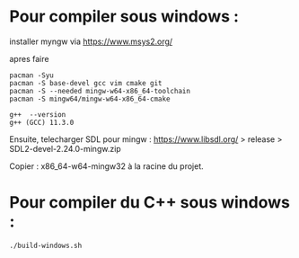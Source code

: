 # Pour compiler sous windows : 

installer myngw via https://www.msys2.org/

apres faire
```
pacman -Syu
pacman -S base-devel gcc vim cmake git
pacman -S --needed mingw-w64-x86_64-toolchain
pacman -S mingw64/mingw-w64-x86_64-cmake
```

```
g++  --version
g++ (GCC) 11.3.0
```

Ensuite, telecharger SDL pour mingw : 
https://www.libsdl.org/ > release > SDL2-devel-2.24.0-mingw.zip

Copier : x86_64-w64-mingw32 à la racine du projet.

# Pour compiler du C++ sous windows : 

```
./build-windows.sh
```
